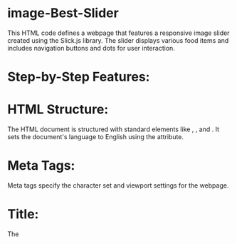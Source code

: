 # image-Best-Slider
This HTML code defines a webpage that features a responsive image slider created using the Slick.js library. The slider displays various food items and includes navigation buttons and dots for user interaction.
# Step-by-Step Features:

# HTML Structure:
The HTML document is structured with standard elements like <html>, <head>, and <body>.
It sets the document's language to English using the <html lang="en"> attribute.
# Meta Tags:
Meta tags specify the character set and viewport settings for the webpage.
# Title:
The <title> element sets the title of the webpage to "Index."
# External Stylesheets:
External stylesheets are linked to the HTML document using <link> elements.
Two external stylesheets are linked:
"Style.css" is a custom stylesheet for additional styling.
"bootstrap.min.css" i#s the Bootstrap CSS framework for responsive design.
"slick.css" is the Slick.js library's CSS for the slider.
# Body Background Color:
The <body> element sets the background color of the webpage to black using the style attribute.
# Content Container:
A <div> element with the class "container" is used to contain the page's content.
# Header Section:
Inside the container, there is a header section with a centered heading and a paragraph of text.
# Image Slider:
A <div> with the class "slider" is used to create the image slider.
It contains multiple image cards, each with a background image and a title.
The images are loaded using URLs in the style attribute of the <div> elements.
The Slick.js library is initialized on the slider with various settings, including center mode, autoplay, and responsive design.
# JavaScript Libraries:
The code includes the jQuery library and the Slick.js library.
# Custom CSS:
Custom CSS rules are defined to style the Slick.js slider and its components.
The styles include button placement, dots styling, image size, and transition effects.
# Link Styling:
The <a> elements within the image cards are styled with text decoration removal, font styles, and background color changes on hover.
# live link
 https://rida-4all.github.io/image-Best-Slider/
